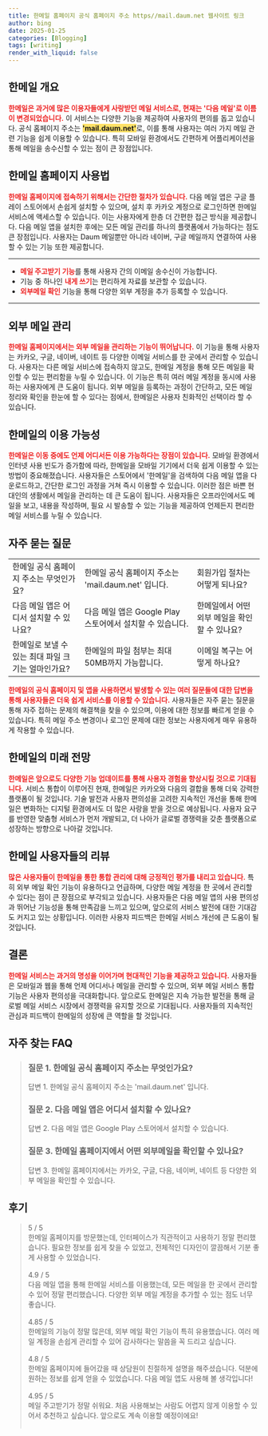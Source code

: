 ```yaml
---
title: 한메일 홈페이지 공식 홈페이지 주소 https//mail.daum.net 웹사이트 링크
author: bing
date: 2025-01-25
categories: [Blogging]
tags: [writing]
render_with_liquid: false
---
```



<h2 id='한메일 개요'>한메일 개요</h2>

<p><b><span style="color: #ee2323;">한메일은 과거에 많은 이용자들에게 사랑받던 메일 서비스로, 현재는 '다음 메일'로 이름이 변경되었습니다.</span></b> 이 서비스는 다양한 기능을 제공하여 사용자의 편의를 돕고 있습니다. 공식 홈페이지 주소는 <b><span style="background-color: #ffe066;">'mail.daum.net'</span></b>로, 이를 통해 사용자는 여러 가지 메일 관련 기능을 쉽게 이용할 수 있습니다. 특히 모바일 환경에서도 간편하게 어플리케이션을 통해 메일을 송수신할 수 있는 점이 큰 장점입니다.</p>

<h2 id='한메일 홈페이지 사용법'>한메일 홈페이지 사용법</h2>

<p><b><span style="color: #ee2323;">한메일 홈페이지에 접속하기 위해서는 간단한 절차가 있습니다.</span></b> 다음 메일 앱은 구글 플레이 스토어에서 손쉽게 설치할 수 있으며, 설치 후 카카오 계정으로 로그인하면 한메일 서비스에 액세스할 수 있습니다. 이는 사용자에게 한층 더 간편한 접근 방식을 제공합니다. 다음 메일 앱을 설치한 후에는 모든 메일 관리를 하나의 플랫폼에서 가능하다는 점도 큰 장점입니다. 사용자는 Daum 메일뿐만 아니라 네이버, 구글 메일까지 연결하여 사용할 수 있는 기능 또한 제공합니다.</p>

<hr />

<ul>
    <li><b><span style="color: #ee2323;">메일 주고받기 기능</span></b>를 통해 사용자 간의 이메일 송수신이 가능합니다.</li>
    <li>기능 중 하나인 <b><span style="color: #ee2323;">내게 쓰기</span></b>는 편리하게 자료를 보관할 수 있습니다.</li>
    <li><b><span style="color: #ee2323;">외부메일 확인</span></b> 기능을 통해 다양한 외부 계정을 추가 등록할 수 있습니다.</li>
</ul>

<hr />

<h2 id='외부 메일 관리'>외부 메일 관리</h2>

<p><b><span style="color: #ee2323;">한메일 홈페이지에서는 외부 메일을 관리하는 기능이 뛰어납니다.</span></b> 이 기능을 통해 사용자는 카카오, 구글, 네이버, 네이트 등 다양한 이메일 서비스를 한 곳에서 관리할 수 있습니다. 사용자는 다른 메일 서비스에 접속하지 않고도, 한메일 계정을 통해 모든 메일을 확인할 수 있는 편리함을 누릴 수 있습니다. 이 기능은 특히 여러 메일 계정을 동시에 사용하는 사용자에게 큰 도움이 됩니다. 외부 메일을 등록하는 과정이 간단하고, 모든 메일 정리와 확인을 한눈에 할 수 있다는 점에서, 한메일은 사용자 친화적인 선택이라 할 수 있습니다.</p>

<h2 id='한메일의 이용 가능성'>한메일의 이용 가능성</h2>

<p><b><span style="color: #ee2323;">한메일은 이동 중에도 언제 어디서든 이용 가능하다는 장점이 있습니다.</span></b> 모바일 환경에서 인터넷 사용 빈도가 증가함에 따라, 한메일을 모바일 기기에서 더욱 쉽게 이용할 수 있는 방법이 중요해졌습니다. 사용자들은 스토어에서 '한메일'을 검색하여 다음 메일 앱을 다운로드하고, 간단한 로그인 과정을 거쳐 즉시 이용할 수 있습니다. 이러한 점은 바쁜 현대인의 생활에서 메일을 관리하는 데 큰 도움이 됩니다. 사용자들은 오프라인에서도 메일을 보고, 내용을 작성하며, 필요 시 발송할 수 있는 기능을 제공하여 언제든지 편리한 메일 서비스를 누릴 수 있습니다.</p>

<h2 id='자주 묻는 질문'>자주 묻는 질문</h2>

<table>
    <tr>
        <td>한메일 공식 홈페이지 주소는 무엇인가요?</td>
        <td>한메일 공식 홈페이지 주소는 'mail.daum.net' 입니다.</td>
        <td>회원가입 절차는 어떻게 되나요?</td>
    </tr>
    <tr>
        <td>다음 메일 앱은 어디서 설치할 수 있나요?</td>
        <td>다음 메일 앱은 Google Play 스토어에서 설치할 수 있습니다.</td>
        <td>한메일에서 어떤 외부 메일을 확인할 수 있나요?</td>
    </tr>
    <tr>
        <td>한메일로 보낼 수 있는 최대 파일 크기는 얼마인가요?</td>
        <td>한메일의 파일 첨부는 최대 50MB까지 가능합니다.</td>
        <td>이메일 복구는 어떻게 하나요?</td>
    </tr>
</table>

<p><b><span style="color: #ee2323;">한메일의 공식 홈페이지 및 앱을 사용하면서 발생할 수 있는 여러 질문들에 대한 답변을 통해 사용자들은 더욱 쉽게 서비스를 이용할 수 있습니다.</span></b> 사용자들은 자주 묻는 질문을 통해 자주 접하는 문제의 해결책을 찾을 수 있으며, 이용에 대한 정보를 빠르게 얻을 수 있습니다. 특히 메일 주소 변경이나 로그인 문제에 대한 정보는 사용자에게 매우 유용하게 작용할 수 있습니다.</p>

<h2 id='한메일의 미래 전망'>한메일의 미래 전망</h2>

<p><b><span style="color: #ee2323;">한메일은 앞으로도 다양한 기능 업데이트를 통해 사용자 경험을 향상시킬 것으로 기대됩니다.</span></b> 서비스 통합이 이루어진 현재, 한메일은 카카오와 다음의 결합을 통해 더욱 강력한 플랫폼이 될 것입니다. 기술 발전과 사용자 편의성을 고려한 지속적인 개선을 통해 한메일은 변화하는 디지털 환경에서도 더 많은 사랑을 받을 것으로 예상됩니다. 사용자 요구를 반영한 맞춤형 서비스가 먼저 개발되고, 더 나아가 글로벌 경쟁력을 갖춘 플랫폼으로 성장하는 방향으로 나아갈 것입니다.</p>

<h2 id='한메일 사용자들의 리뷰'>한메일 사용자들의 리뷰</h2>

<p><b><span style="color: #ee2323;">많은 사용자들이 한메일을 통한 통합 관리에 대해 긍정적인 평가를 내리고 있습니다.</span></b> 특히 외부 메일 확인 기능이 유용하다고 언급하며, 다양한 메일 계정을 한 곳에서 관리할 수 있다는 점이 큰 장점으로 부각되고 있습니다. 사용자들은 다음 메일 앱의 사용 편의성과 뛰어난 기능성을 통해 만족감을 느끼고 있으며, 앞으로의 서비스 발전에 대한 기대감도 커지고 있는 상황입니다. 이러한 사용자 피드백은 한메일 서비스 개선에 큰 도움이 될 것입니다.</p>

<h2 id='결론'>결론</h2>

<p><b><span style="color: #ee2323;">한메일 서비스는 과거의 명성을 이어가며 현대적인 기능을 제공하고 있습니다.</span></b> 사용자들은 모바일과 웹을 통해 언제 어디서나 메일을 관리할 수 있으며, 외부 메일 서비스 통합 기능은 사용자 편의성을 극대화합니다. 앞으로도 한메일은 지속 가능한 발전을 통해 글로벌 메일 서비스 시장에서 경쟁력을 유지할 것으로 기대됩니다. 사용자들의 지속적인 관심과 피드백이 한메일의 성장에 큰 역할을 할 것입니다.</p>


<h2 id='자주_찾는_FAQ'>자주 찾는 FAQ</h2>
<div itemscope="" itemtype="https://schema.org/FAQPage"> 
<blockquote> 
<div itemscope="" itemprop="mainEntity" itemtype="https://schema.org/Question"> 
<h3 itemprop="name">질문 1. 한메일 공식 홈페이지 주소는 무엇인가요?</h3> 
<div itemscope="" itemprop="acceptedAnswer" itemtype="https://schema.org/Answer"> 
<span itemprop="text"> 
<p>답변 1. 한메일 공식 홈페이지 주소는 'mail.daum.net' 입니다.</p> 
</span> 
</div> 
</div> 
<div itemscope="" itemprop="mainEntity" itemtype="https://schema.org/Question"> 
<h3 itemprop="name">질문 2. 다음 메일 앱은 어디서 설치할 수 있나요?</h3> 
<div itemscope="" itemprop="acceptedAnswer" itemtype="https://schema.org/Answer"> 
<span itemprop="text"> 
<p>답변 2. 다음 메일 앱은 Google Play 스토어에서 설치할 수 있습니다.</p> 
</span> 
</div> 
</div> 
<div itemscope="" itemprop="mainEntity" itemtype="https://schema.org/Question"> 
<h3 itemprop="name">질문 3. 한메일 홈페이지에서 어떤 외부메일을 확인할 수 있나요?</h3> 
<div itemscope="" itemprop="acceptedAnswer" itemtype="https://schema.org/Answer"> 
<span itemprop="text"> 
<p>답변 3. 한메일 홈페이지에서는 카카오, 구글, 다음, 네이버, 네이트 등 다양한 외부 메일을 확인할 수 있습니다.</p> 
</span> 
</div> 
</div> 
</blockquote> 
</div>
<h2 id='후기'>후기</h2>
<div itemscope itemtype="https://schema.org/Product">
  <blockquote>
  <div itemprop="review" itemscope itemtype="https://schema.org/Review">
      <div itemprop="reviewRating" itemscope itemtype="https://schema.org/Rating"> <span itemprop="ratingValue">5</span> / <span itemprop="bestRating">5</span> </div>
      <span itemprop="reviewBody">한메일 홈페이지를 방문했는데, 인터페이스가 직관적이고 사용하기 정말 편리했습니다. 필요한 정보를 쉽게 찾을 수 있었고, 전체적인 디자인이 깔끔해서 기분 좋게 사용할 수 있었습니다.</span>
  </div>
  <br>
  <div itemprop="review" itemscope itemtype="https://schema.org/Review">
      <div itemprop="reviewRating" itemscope itemtype="https://schema.org/Rating"> <span itemprop="ratingValue">4.9</span> / <span itemprop="bestRating">5</span> </div>
      <span itemprop="reviewBody">다음 메일 앱을 통해 한메일 서비스를 이용했는데, 모든 메일을 한 곳에서 관리할 수 있어 정말 편리했습니다. 다양한 외부 메일 계정을 추가할 수 있는 점도 너무 좋습니다.</span>
  </div>
  <br>
  <div itemprop="review" itemscope itemtype="https://schema.org/Review">
      <div itemprop="reviewRating" itemscope itemtype="https://schema.org/Rating"> <span itemprop="ratingValue">4.85</span> / <span itemprop="bestRating">5</span> </div>
      <span itemprop="reviewBody">한메일의 기능이 정말 많은데, 외부 메일 확인 기능이 특히 유용했습니다. 여러 메일 계정을 손쉽게 관리할 수 있어 감사하다는 말씀을 꼭 드리고 싶습니다.</span>
  </div>
  <br>
  <div itemprop="review" itemscope itemtype="https://schema.org/Review">
      <div itemprop="reviewRating" itemscope itemtype="https://schema.org/Rating"> <span itemprop="ratingValue">4.8</span> / <span itemprop="bestRating">5</span> </div>
      <span itemprop="reviewBody">한메일 홈페이지에 들어갔을 때 상담원이 친절하게 설명을 해주셨습니다. 덕분에 원하는 정보를 쉽게 얻을 수 있었습니다. 다음 메일 앱도 사용해 볼 생각입니다!</span>
  </div>
  <br>
  <div itemprop="review" itemscope itemtype="https://schema.org/Review">
      <div itemprop="reviewRating" itemscope itemtype="https://schema.org/Rating"> <span itemprop="ratingValue">4.95</span> / <span itemprop="bestRating">5</span> </div>
      <span itemprop="reviewBody">메일 주고받기가 정말 쉬워요. 처음 사용해보는 사람도 어렵지 않게 이용할 수 있어서 추천하고 싶습니다. 앞으로도 계속 이용할 예정이에요!</span>
  </div>
  <br>
  </blockquote>
</div>
